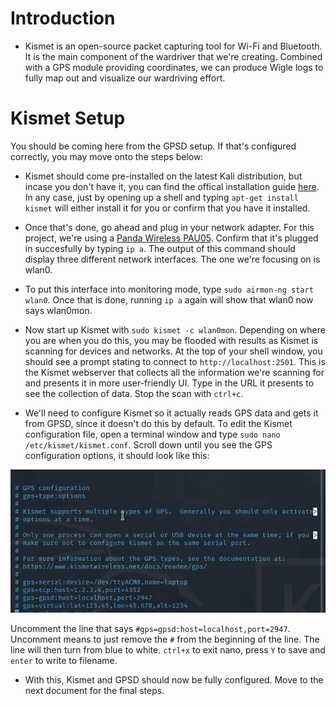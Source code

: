 # Introduction
- Kismet is an open-source packet capturing tool for Wi-Fi and Bluetooth. It is the main component of the wardriver that we're creating. Combined with a GPS module providing coordinates, we can produce Wigle logs to fully map out and visualize our wardriving effort.


# Kismet Setup
You should be coming here from the GPSD setup. If that's configured correctly, you may move onto the steps below:

- Kismet should come pre-installed on the latest Kali distribution, but incase you don't have it, you can find the offical installation guide [here](https://www.kismetwireless.net/docs/readme/intro/kismet/). In any case, just by opening up a shell and typing `apt-get install kismet` will either install it for you or confirm that you have it installed.
- Once that's done, go ahead and plug in your network adapter. For this project, we're using a [Panda Wireless PAU05](https://www.amazon.com/Panda-300Mbps-Wireless-USB-Adapter/dp/B00EQT0YK2). Confirm that it's plugged in succesfully by typing `ip a`. The output of this command should display three different network interfaces. The one we're focusing on is wlan0.
- To put this interface into monitoring mode, type `sudo airmon-ng start wlan0`. Once that is done, running `ip a` again will show that wlan0 now says wlan0mon.
- Now start up Kismet with `sudo kismet -c wlan0mon`. Depending on where you are when you do this, you may be flooded with results as Kismet is scanning for devices and networks. At the top of your shell window, you should see a prompt stating to connect to `http://localhost:2501`. This is the Kismet webserver that collects all the information we're scanning for and presents it in more user-friendly UI. Type in the URL it presents to see the collection of data. Stop the scan with `ctrl+c`.


- We'll need to configure Kismet so it actually reads GPS data and gets it from GPSD, since it doesn't do this by default. To edit the Kismet configuration file, open a terminal window and type `sudo nano /etc/kismet/kismet.conf`. Scroll down until you see the GPS configuration options, it should look like this:

![kismetconf](https://github.com/d0njuli0/Rasperberry-Pi-Ethical-Hacking-Kit/blob/main/images/kismetconf.png?raw=true)

Uncomment the line that says `#gps=gpsd:host=localhost,port=2947`. Uncomment means to just remove the `#` from the beginning of the line. The line will then turn from blue to white. `ctrl+x` to exit nano, press `Y` to save and `enter` to write to filename.

- With this, Kismet and GPSD should now be fully configured. Move to the next document for the final steps.
